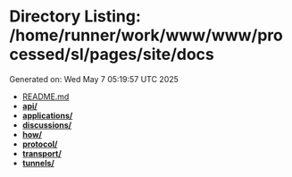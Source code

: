 # Directory Listing: /home/runner/work/www/www/processed/sl/pages/site/docs
Generated on: Wed May  7 05:19:57 UTC 2025

- [README.md](README.md)
- **[api/](api/)**
- **[applications/](applications/)**
- **[discussions/](discussions/)**
- **[how/](how/)**
- **[protocol/](protocol/)**
- **[transport/](transport/)**
- **[tunnels/](tunnels/)**

